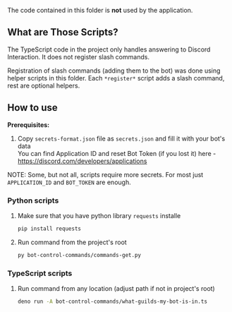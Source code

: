 The code contained in this folder is **not** used by the application.

## What are Those Scripts?
The TypeScript code in the project only handles answering to Discord Interaction. It does not register slash commands.

Registration of slash commands (adding them to the bot) was done using helper scripts in this folder. Each `*register*` script adds a slash command, rest are optional helpers.

## How to use

**Prerequisites:**
1) Copy `secrets-format.json` file as `secrets.json` and fill it with your bot's data  
    You can find Application ID and reset Bot Token (if you lost it) here - https://discord.com/developers/applications

NOTE: Some, but not all, scripts require more secrets. For most just `APPLICATION_ID` and `BOT_TOKEN` are enough.

### Python scripts
1) Make sure that you have python library `requests` installe
    ```bash
    pip install requests
    ```

2) Run command from the project's root
    ```bash
    py bot-control-commands/commands-get.py
    ```

### TypeScript scripts
1) Run command from any location (adjust path if not in project's root)
    ```bash
    deno run -A bot-control-commands/what-guilds-my-bot-is-in.ts
    ```
